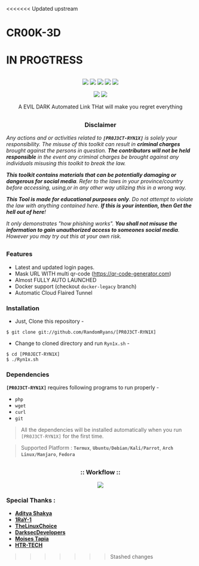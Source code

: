 <<<<<<< Updated upstream
# CR00K-3D
IN PROGTRESS
=======

<!---->
<p align="center">
<img src="">
</p>

<p align="center">
<img src="https://img.shields.io/badge/Version-2.2-green?style=for-the-badge">
<img src="https://img.shields.io/github/license/htr-tech/zphisher?style=for-the-badge">
<img src="https://img.shields.io/github/stars/htr-tech/zphisher?style=for-the-badge">
<img src="https://img.shields.io/github/issues/htr-tech/zphisher?color=red&style=for-the-badge">
<img src="https://img.shields.io/github/forks/htr-tech/zphisher?color=teal&style=for-the-badge">
</p>
<p align="center">
<img src="https://img.shields.io/badge/Open%20Source-Yes-cyan?style=flat-square">
<img src="https://img.shields.io/badge/Written%20In-Bash-cyan?style=flat-square">
</p>

<p align="center">A EVIL DARK  Automated  Link THat will make you regret everything</p>

##

<h3><p align="center">Disclaimer</p></h3>

<i>Any actions and or activities related to <b>`[PR0J3CT-RYN1X]`</b> is solely your responsibility. The misuse of this toolkit can result in <b>criminal charges</b> brought against the persons in question. <b>The contributors will not be held responsible</b> in the event any criminal charges be brought against any individuals misusing this toolkit to break the law.

<b>This toolkit contains materials that can be potentially damaging or dangerous for social media</b>. Refer to the laws in your province/country before accessing, using,or in any other way utilizing this in a wrong way.

<b>This Tool is made for educational purposes only</b>. Do not attempt to violate the law with anything contained here. <b>If this is your intention, then Get the hell out of here</b>!

It only demonstrates "how phishing works". <b>You shall not misuse the information to gain unauthorized access to someones social media</b>. However you may try out this at your own risk.</i>

##

### Features

- Latest and updated login pages.
- Mask URL WITH multi qr-code (https://qr-code-generator.com)
- Almost FULLY AUTO LAUNCHED
- Docker support (checkout `docker-legacy` branch)
- Automatic Cloud Flaired Tunnel

### Installation

- Just, Clone this repository -
```
$ git clone git://github.com/RandomRyans/[PR0J3CT-RYN1X]
```

- Change to cloned directory and run `Ryn1x.sh` -
```
$ cd [PR0JECT-RYN1X]
$ ./Ryn1x.sh
```

### Dependencies

**`[PR0J3CT-RYN1X]`** requires following programs to run properly - 
- `php`
- `wget`
- `curl`
- `git`

> All the dependencies will be installed automatically when you run `[PR0J3CT-RYN1X]` for the first time.

> Supported Platform : **`Termux`**, **`Ubuntu/Debian/Kali/Parrot`**, **`Arch Linux/Manjaro`**, **`Fedora`**

##

<h3 align="center">
:: Workflow ::
</h3>
<p align="center">
<img src=".imgs/wf.gif"/>
</p>

### Special Thanks :

- [**Aditya Shakya**](https://github.com/adi1090x)
- [**1RaY-1**](https://github.com/1RaY-1)
- [**TheLinuxChoice**](https://twitter.com/linux_choice)
- [**DarksecDevelopers**](https://github.com/DarksecDevelopers)
- [**Moises Tapia**](https://github.com/MoisesTapia)
- [**HTR-TECH**](https://github.com/htr-tech)
>>>>>>> Stashed changes
